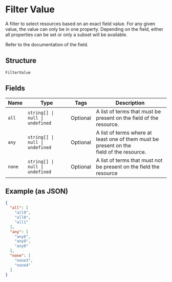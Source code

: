 
# Filter Value

A filter to select resources based on an exact field value. For any given
value, the value can only be in one property. Depending on the field, either
all properties can be set or only a subset will be available.

Refer to the documentation of the field.

## Structure

`FilterValue`

## Fields

| Name | Type | Tags | Description |
|  --- | --- | --- | --- |
| `all` | `string[] \| null \| undefined` | Optional | A list of terms that must be present on the field of the resource. |
| `any` | `string[] \| null \| undefined` | Optional | A list of terms where at least one of them must be present on the<br>field of the resource. |
| `none` | `string[] \| null \| undefined` | Optional | A list of terms that must not be present on the field the resource |

## Example (as JSON)

```json
{
  "all": [
    "all9",
    "all0",
    "all1"
  ],
  "any": [
    "any8",
    "any9",
    "any0"
  ],
  "none": [
    "none3",
    "none4"
  ]
}
```

